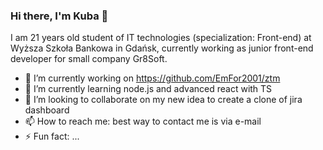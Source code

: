 ### Hi there, I'm Kuba 👋

I am 21 years old student of IT technologies (specialization: Front-end) at Wyższa Szkoła Bankowa in Gdańsk, currently working as junior front-end developer for small company Gr8Soft.

- 🔭 I’m currently working on https://github.com/EmFor2001/ztm
- 🌱 I’m currently learning node.js and advanced react with TS
- 👯 I’m looking to collaborate on my new idea to create a clone of jira dashboard
- 📫 How to reach me: best way to contact me is via e-mail
- ⚡ Fun fact: ...
